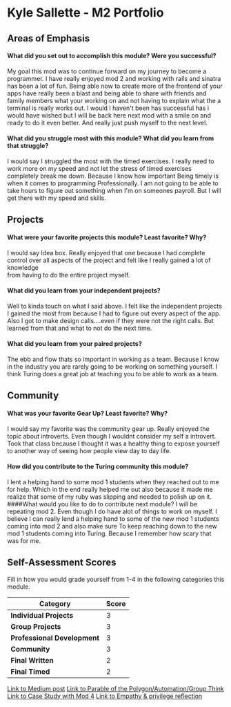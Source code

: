 # Kyle Sallette - M2 Portfolio

## Areas of Emphasis

#### What did you set out to accomplish this module? Were you successful?
My goal this mod was to continue forward on my journey to become a programmer.
I have really enjoyed mod 2 and working with rails and sinatra has been a lot
of fun. Being able now to create more of the frontend of your apps have really
been a blast and being able to share with friends and family members what your
working on and not having to explain what the a terminal is really works out. I would
I haven't been has successful has i would have wished but I will be back here next
mod with a smile on and ready to do it even better. And really just push myself to
the next level.


#### What did you struggle most with this module? What did you learn from that struggle?
I would say I struggled the most with the timed exercises. I really need to work more
on my speed and not let the stress of timed exercises completely break me down.
Because I know how important Being timely is when it comes to programming Professionally. I am
not going to be able to take hours to figure out something when I'm on someones payroll.
But I will get there with my speed and skills.

## Projects

#### What were your favorite projects this module? Least favorite? Why?
I would say Idea box. Really enjoyed that one because I had complete control
over all aspects of the project and felt like I really gained a lot of knowledge  
from having to do the entire project myself.
#### What did you learn from your independent projects?
Well to kinda touch on what I said above. I felt like the independent projects I gained
the most from because I had to figure out every aspect of the app. Also I got to
make design calls....even if they were not the right calls. But learned from that
and what to not do the next time.
#### What did you learn from your paired projects?
The ebb and flow thats so important in working as a team. Because I know in
the industry you are rarely going to be working on something yourself. I think Turing
does a great job at teaching you to be able to work as a team.
## Community

#### What was your favorite Gear Up? Least favorite? Why?
I would say my favorite was the community gear up. Really enjoyed the topic about introverts.
Even though I wouldnt consider my self a introvert. Took that class because I thought
it was a healthy thing to expose yourself to another way of seeing how people view
day to day life.
#### How did you contribute to the Turing community this module?
I lent a helping hand to some mod 1 students when they reached out to me for help.
Which in the end really helped me out also because it made me realize that some of my ruby
was slipping and needed to polish up on it.
####What would you like to do to contribute next module?
I will be repeating mod 2. Even though I do have alot of things to work on myself.
I believe I can really lend a helping hand to some of the new mod 1 students coming into
mod 2 and also make sure To keep reaching down to the new mod 1 students coming into
Turing. Because I remember how scary that was for me.
## Self-Assessment Scores

Fill in how you would grade yourself from 1-4 in the following categories this module.

| Category                     | Score |
| -----------------------------| ----- |
| **Individual Projects**      |   3   |
| **Group Projects**           |   3   |
| **Professional Development** |   3   |
| **Community**                |   3   |
| **Final Written**            |   2   |
| **Final Timed**              |   2   |


[Link to Medium post](https://medium.com/@kylesallette/the-beginning-of-voice-recognition-4f03d0b1f54d)
[Link to Parable of the Polygon/Automation/Group Think](https://gist.github.com/kylesallette/59daa073671ee61503a1eb439b6a6d02)
[Link to Case Study with Mod 4](https://gist.github.com/kylesallette/8c1759aa83c5edd2f13ed77871202760)
[Link to Empathy & privilege reflection](https://gist.github.com/kylesallette/4948e32fdbfb602304c59e5ad21ef79d)
